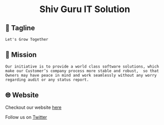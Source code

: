 <h1 align="center">Shiv Guru IT Solution</h1>


## 🚀 Tagline
`Let's Grow Together`

## 🎯 Mission
`Our initiative is to provide a world class software solutions, which make our Customer’s company process more stable and robust, 
so that Owners may have peace in mind and work seamlessly without any worry regarding audit or any status report.`

## 🌐 Website
Checkout our website [here](http://shivaitsolutions.com/)

Follow us on [Twitter](https://twitter.com/ShivguruL)   
